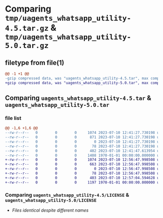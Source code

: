 # Comparing `tmp/uagents_whatsapp_utility-4.5.tar.gz` & `tmp/uagents_whatsapp_utility-5.0.tar.gz`

## filetype from file(1)

```diff
@@ -1 +1 @@
-gzip compressed data, was "uagents_whatsapp_utility-4.5.tar", max compression
+gzip compressed data, was "uagents_whatsapp_utility-5.0.tar", max compression
```

## Comparing `uagents_whatsapp_utility-4.5.tar` & `uagents_whatsapp_utility-5.0.tar`

### file list

```diff
@@ -1,6 +1,6 @@
--rw-r--r--   0        0        0     1074 2023-07-10 12:41:27.730198 uagents_whatsapp_utility-4.5/LICENSE
--rw-r--r--   0        0        0      871 2023-07-10 12:41:27.730198 uagents_whatsapp_utility-4.5/README.md
--rw-r--r--   0        0        0        0 2023-07-10 12:41:27.730198 uagents_whatsapp_utility-4.5/protocols/__init__.py
--rw-r--r--   0        0        0       78 2023-07-10 12:41:27.730198 uagents_whatsapp_utility-4.5/protocols/awesome_module.py
--rw-r--r--   0        0        0      402 2023-07-10 12:41:47.613954 uagents_whatsapp_utility-4.5/pyproject.toml
--rw-r--r--   0        0        0     1408 1970-01-01 00:00:00.000000 uagents_whatsapp_utility-4.5/PKG-INFO
+-rw-r--r--   0        0        0     1074 2023-07-10 12:56:47.998508 uagents_whatsapp_utility-5.0/LICENSE
+-rw-r--r--   0        0        0      663 2023-07-10 12:56:47.998508 uagents_whatsapp_utility-5.0/README.rst
+-rw-r--r--   0        0        0        0 2023-07-10 12:56:47.998508 uagents_whatsapp_utility-5.0/protocols/__init__.py
+-rw-r--r--   0        0        0       78 2023-07-10 12:56:47.998508 uagents_whatsapp_utility-5.0/protocols/awesome_module.py
+-rw-r--r--   0        0        0      403 2023-07-10 12:57:04.594628 uagents_whatsapp_utility-5.0/pyproject.toml
+-rw-r--r--   0        0        0     1197 1970-01-01 00:00:00.000000 uagents_whatsapp_utility-5.0/PKG-INFO
```

### Comparing `uagents_whatsapp_utility-4.5/LICENSE` & `uagents_whatsapp_utility-5.0/LICENSE`

 * *Files identical despite different names*

